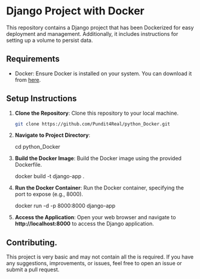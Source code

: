 # Django Project with Docker

This repository contains a Django project that has been Dockerized for easy deployment and management. Additionally, it includes instructions for setting up a volume to persist data.

## Requirements

- Docker: Ensure Docker is installed on your system. You can download it from [here](https://www.docker.com/products/docker-desktop).

## Setup Instructions

1. **Clone the Repository**: Clone this repository to your local machine.

   ```bash
   git clone https://github.com/Pundit4Real/python_Docker.git

2.  **Navigate to Project Directory**:

    cd python_Docker

3. **Build the Docker Image**: Build the Docker image using the provided Dockerfile.

    docker build -t django-app .

4. **Run the Docker Container**: Run the Docker container, specifying the port to expose (e.g., 8000).

    docker run -d -p 8000:8000 django-app

5. **Access the Application**: Open your web browser and navigate to **http://localhost:8000** to access the Django application.



## Contributing.

This project is very basic and may not contain all the is required.
If you have any suggestions, improvements, or issues, feel free to open an issue or submit a pull request.






